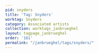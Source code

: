 ```yaml
---
pid: snyders
title: 'Tag: Snyders'
worktag: Snyders
category: Associated artists
collection: worktags_janbrueghel
layout: tagpage_janbrueghel
order: '161'
permalink: "/janbrueghel/tags/snyders/"
---
```

